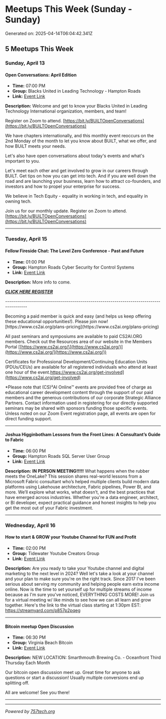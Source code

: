 # Meetups This Week (Sunday - Sunday)

Generated on: 2025-04-14T06:04:42.341Z

## 5 Meetups This Week

### Sunday, April 13

#### Open Conversations: April Edition

- **Time:** 07:00 PM
- **Group:** Blacks United in Leading Technology - Hampton Roads
- **Link:** [Event Link](https://www.meetup.com/blacks-united-in-leading-technology-hampton-roads/events/306766967/)

**Description:**
Welcome and get to know your Blacks United in Leading Technology International organization, members, and team!

Register on Zoom to attend.
[https://bit.ly/BUiLTOpenConversations](https://bit.ly/BUiLTOpenConversations)

We have chapters internationally, and this monthly event reoccurs on the 2nd Monday of the month to let you know about BUiLT, what we offer, and how BUiLT meets your needs.

Let's also have open conversations about today's events and what's important to you.

Let's meet each other and get involved to grow in our careers through BUiLT. Get tips on how you can get into tech. And if you are well down the road and are launching your business, learn how to attract co-founders, and investors and how to propel your enterprise for success.

We believe in Tech Equity - equality in working in tech, and equality in owning tech.

Join us for our monthly update.
Register on Zoom to attend.
[https://bit.ly/BUiLTOpenConversations](https://bit.ly/BUiLTOpenConversations)

---

### Tuesday, April 15

#### Fellow Fireside Chat: The Level Zero Conference - Past and Future

- **Time:** 01:00 PM
- **Group:** Hampton Roads Cyber Security for Control Systems
- **Link:** [Event Link](https://www.meetup.com/norfolk-cyber-security-for-control-systems/events/307200389/)

**Description:**
More info to come.

***[CLICK HERE REGISTER](https://events.zoom.us/ev/Aqn798nVVOeInCDh3WNY-5HWOstvnXnn7zevj5iwzfs3lNfs2n16~AqdK4k6RG7MND06JD4Q7y3sT5XnvbnS2dERH7iSs35qH8IcIlvtV6YSbGXRan5-b6MHtydSoYMuP5pZMLsZSRNvLXw)***

\-\-\-\-\-\-\-\-\-\-\-\-\-\-\-\-\-\-\-\-\-\-\-\-\-\-\-\-\-\-\-\-\-\-\-\-\-\-\-\-\-\-\-\-\-\-\-\-\-\-\-\-\-\-\-\-\-\-\-\-\-\-\-\-\-\-\-\-\-\-\-\-\-\-\-\-\-\-\-\-\-\-\-\-\-\-\-\-\-

Becoming a paid member is quick and easy \(and helps us keep offering these educational opportunities\!\)\. Please join now\! \[https://www\.cs2ai\.org/plans\-pricing\]\(https://www\.cs2ai\.org/plans\-pricing\)

All past seminars and symposiums are available to paid CS2AI.ORG members. Check out the Resources area of our website in the Members Portal [[https://www.cs2ai.org/\](https://www.cs2ai.org/)](https://www.cs2ai.org/](https://www.cs2ai.org/))

Certificates for Professional Development/Continuing Education Units (PDUs/CEUs) are available for all registered individuals who attend at least one hour of the event.https://www.cs2ai.org/get-involved](https://www.cs2ai.org/get-involved)

\*Please note that (CS)²AI Online™ events are provided free of charge as educational career development content through the support of our paid members and the generous contributions of our corporate Strategic Alliance Partners. Contact information used in registering for our directly supported seminars may be shared with sponsors funding those specific events. Unless noted on our Zoom Event registration page, all events are open for direct funding support.

---

#### Joshua Higginbotham Lessons from the Front Lines: A Consultant’s Guide to Fabric

- **Time:** 06:00 PM
- **Group:** Hampton Roads SQL Server User Group
- **Link:** [Event Link](https://www.meetup.com/hampton-roads-sql-server-user-group/events/307177314/)

**Description:**
**IN PERSON MEETING!!!!!**
What happens when the rubber meets the OneLake? This session shares real-world lessons from a Microsoft Fabric consultant who’s helped multiple clients build modern data platforms using Lakehouse architecture, Fabric pipelines, Power BI, and more. We’ll explore what works, what doesn’t, and the best practices that have emerged across industries. Whether you're a data engineer, architect, or BI developer, expect practical guidance and honest insights to help you get the most out of your Fabric investment.

---

### Wednesday, April 16

#### How to start & GROW your Youtube Channel for FUN and Profit

- **Time:** 02:00 PM
- **Group:** Tidewater Youtube Creators Group
- **Link:** [Event Link](https://www.meetup.com/tidewater-youtube-creators-group/events/305698051/)

**Description:**
Are you ready to take your Youtube channel and digital marketing to the next level in 2024? Well let's take a look at your channel and your plan to make sure you're on the right track.
Since 2017 I've been serious about serving my community and helping people earn extra income online. Now is the time to set yourself up for multiple streams of income because as I'm sure you've noticed, EVERYTHING COSTS MORE!
Join us for a virtual meeting w/ like minds to see how we can all learn and grow together. Here's the link to the virtual class starting at 1:30pm EST: https://streamyard.com/p857p2pqeg

---

#### Bitcoin meetup Open Discussion

- **Time:** 06:30 PM
- **Group:** Virginia Beach Bitcoin
- **Link:** [Event Link](https://www.meetup.com/virginia-beach-bitcoin/events/306984466/)

**Description:**
NEW LOCATION: Smarthmouth Brewing Co. - Oceanfront
Third Thursday Each Month

Our bitcoin open discussion meet up. Great time for anyone to ask questions or start a discussion! Usually multiple conversions end up splitting off.

All are welcome! See you there!

---



---

*Powered by [757tech.org](https://757tech.org)*